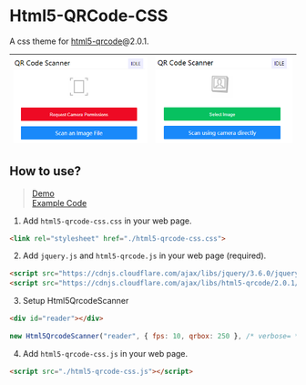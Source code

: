 # Html5-QRCode-CSS 
A css theme for [html5-qrcode](https://github.com/mebjas/html5-qrcode)@2.0.1.

| <img src="./img/1.png"> | <img src="./img/2.png">|
| -- | -- |

## How to use?
> [Demo](https://qiming-liu.github.io/html5-qrcode-css/)  
> [Example Code](https://github.com/Qiming-Liu/html5-qrcode-css/blob/main/index.html)  

1. Add `html5-qrcode-css.css` in your web page. 
```html
<link rel="stylesheet" href="./html5-qrcode-css.css">
```
2. Add `jquery.js` and `html5-qrcode.js` in your web page (required). 
```html
<script src="https://cdnjs.cloudflare.com/ajax/libs/jquery/3.6.0/jquery.slim.js"></script>
<script src="https://cdnjs.cloudflare.com/ajax/libs/html5-qrcode/2.0.1/html5-qrcode.min.js"></script>
```
3. Setup Html5QrcodeScanner
```html
<div id="reader"></div>
```
```js
new Html5QrcodeScanner("reader", { fps: 10, qrbox: 250 }, /* verbose= */ false);
```
4. Add `html5-qrcode-css.js` in your web page. 
```html
<script src="./html5-qrcode-css.js"></script>
```
